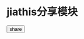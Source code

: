 # jiathis分享模块

<div class="example_container">
    <style class="example_css">
    #jia_result{
        position: relative;
        height: 300px;
    }
    </style>
    <div class="example_html">
        <div id="jia_result">
            <input type="button" id="btn_share" value="share"/>
        </div>
    </div>
    <script class="example_js">
    W.use('j/m_jia',function(jia){
        $('#btn_share').click(function(){
            $('#jia_result').append(jia.show())
        });
    });
    </script>
</div>